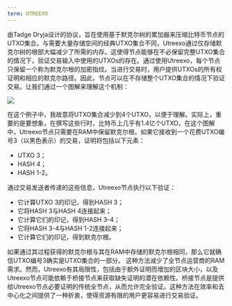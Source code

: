 ```yaml
---
term: UTREEXO
---
```


由Tadge Dryja设计的协议，旨在使用基于默克尔树的累加器来压缩比特币节点的UTXO集合。与需要大量存储空间的经典UTXO集合不同，Utreexo通过仅存储默克尔树的根部大幅减少了所需的内存。这使得节点能够在不必保留完整UTXO集合的情况下，验证交易输入中使用的UTXOs的存在。通过使用Utreexo，每个节点只保留一个称为默克尔根的加密指纹。当进行交易时，用户提供UTXOs的所有权证明和相应的默克尔路径。因此，节点可以在不存储整个UTXO集合的情况下验证交易。让我们通过一个图解来理解这个机制：

![](../../dictionnaire/assets/15.png)

在这个例子中，我故意将UTXO集合减少到4个UTXO，以便于理解。实际上，重要的是要想象，在撰写这些行时，比特币上几乎有1.4亿个UTXO。在这个图解中，Utreexo节点只需要在RAM中保留默克尔根。如果它接收到一个花费UTXO编号3（以黑色表示）的交易，证明将包括以下元素：
* UTXO 3；
* HASH 4；
* HASH 1-2。

通过交易发送者传递的这些信息，Utreexo节点执行以下验证：
* 它计算UTXO 3的印记，得到HASH 3；
* 它将HASH 3与HASH 4连接起来；
* 它计算它们的印记，得到HASH 3-4；
* 它将HASH 3-4与HASH 1-2连接起来；
* 它计算它们的印记，得到默克尔根。

如果通过其过程获得的默克尔根与其在RAM中存储的默克尔根相同，那么它就确信UTXO编号3确实是UTXO集合的一部分。
这种方法减少了全节点运营商的RAM需求。然而，Utreexo有其局限性，包括由于额外证明而增加的区块大小，以及Utreexo节点可能依赖于桥接节点来获取缺失证明的潜在依赖性。桥接节点是提供给Utreexo节点必要证明的传统全节点，从而允许完全验证。这种方法在效率和去中心化之间提供了一种折衷，使得资源有限的用户更容易进行交易验证。